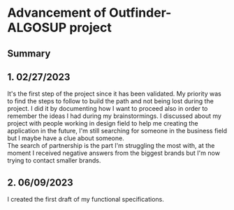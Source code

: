 # Advancement of Outfinder-ALGOSUP project

## Summary

## 1. 02/27/2023

It's the first step of the project since it has been validated. My priority was to find the steps to follow to build the path and not being lost during the project. I did it by documenting how I want to proceed also in order to remember the ideas I had during my brainstormings. I discussed about my project with people working in design field to help me creating the application in the future, I'm still searching for someone in the business field but I maybe have a clue about someone. <br>
The search of partnership is the part I'm struggling the most with, at the moment I received negative answers from the biggest brands but I'm now trying to contact smaller brands.

## 2. 06/09/2023

I created the first draft of my functional specifications.
